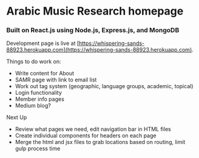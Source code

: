 # Arabic Music Research homepage

### Built on React.js using Node.js, Express.js, and MongoDB

Development page is live at [https://whispering-sands-88923.herokuapp.com](https://whispering-sands-88923.herokuapp.com).

Things to do work on:
* Write content for About
* SAMR page with link to email list
* Work out tag system (geographic, language groups, academic, topical)
* Login functionality
* Member info pages
* Medium blog?

Next Up
* Review what pages we need, edit navigation bar in HTML files
* Create individual components for headers on each page
* Merge the html and jsx files to grab locations based on routing, limit gulp process time
